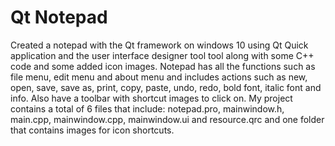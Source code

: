 # Qt Notepad

Created a notepad with the Qt framework on windows 10 using Qt Quick application and the user interface designer tool tool along with some C++ code and some added icon images. Notepad has all the functions such as file menu, edit menu and about menu and includes actions such as new, open, save, save as, print, copy, paste, undo, redo, bold font, italic font and info. Also have a toolbar with shortcut images to click on. My project contains a total of 6 files that include: notepad.pro, mainwindow.h, main.cpp, mainwindow.cpp, mainwindow.ui and resource.qrc and one folder that contains images for icon shortcuts.
